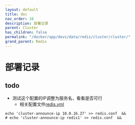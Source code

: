 ```yaml
---
layout: default
title: doc
nav_order: 16
description: 部署记录
parent: Cluster
has_children: false
permalink: "/docker/app/devs/data/redis/cluster/cluster/"
grand_parent: Redis
---
```


# 部署记录

## todo

- 测试这个配置的IP调整为服务名，看看是否可行
  - 相关配置文件[redis.yml](./simple/v2/redis.yml)

```shell
echo 'cluster-announce-ip 10.0.16.27' >> redis.conf  &&
# echo 'cluster-announce-ip redis1' >> redis.conf  &&
```
